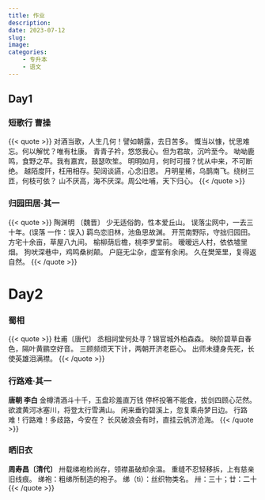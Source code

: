 ```yaml
---
title: 作业
description: 
date: 2023-07-12
slug:
image:
categories:
    - 专升本
    - 语文
---
```



## Day1

### **短歌行  曹操**
{{< quote >}}
对酒当歌，人生几何！譬如朝露，去日苦多。
慨当以慷，忧思难忘。何以解忧？唯有杜康。
青青子衿，悠悠我心。但为君故，沉吟至今。
呦呦鹿鸣，食野之苹。我有嘉宾，鼓瑟吹笙。
明明如月，何时可掇？忧从中来，不可断绝。
越陌度阡，枉用相存。契阔谈讌，心念旧恩。
月明星稀，乌鹊南飞。绕树三匝，何枝可依？
山不厌高，海不厌深。周公吐哺，天下归心。
{{< /quote >}}



### 归园田居·其一
{{< quote >}}
陶渊明 〔魏晋〕
少无适俗韵，性本爱丘山。
误落尘网中，一去三十年。(误落 一作：误入)
羁鸟恋旧林，池鱼思故渊。
开荒南野际，守拙归园田。
方宅十余亩，草屋八九间。
榆柳荫后檐，桃李罗堂前。
暧暧远人村，依依墟里烟。
狗吠深巷中，鸡鸣桑树颠。
户庭无尘杂，虚室有余闲。
久在樊笼里，复得返自然。 
{{< /quote >}}

# Day2

### 蜀相 
{{< quote >}}
杜甫〔唐代〕
丞相祠堂何处寻？锦官城外柏森森。
映阶碧草自春色，隔叶黄鹂空好音。
三顾频烦天下计，两朝开济老臣心。
出师未捷身先死，长使英雄泪满襟。 
{{< /quote >}}
### 行路难·其一
**唐朝 李白**
金樽清酒斗十千，玉盘珍羞直万钱
停杯投箸不能食，拔剑四顾心茫然。
欲渡黄河冰塞川，将登太行雪满山。
闲来垂钓碧溪上，忽复乘舟梦日边。
行路难！行路难！多歧路，今安在？
长风破浪会有时，直挂云帆济沧海。
{{< /quote >}}
### 晒旧衣

**周寿昌〔清代〕**
卅载绨袍检尚存，领襟虽破却余温。
重缝不忍轻移拆，上有慈亲旧线痕。
绨袍：粗绨所制造的袍子。
绨（tì）：丝织物类名。
卅：三十；廿：二十
{{< /quote >}}